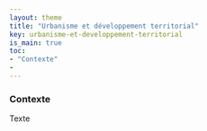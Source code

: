 ```yaml
---
layout: theme
title: "Urbanisme et développement territorial"
key: urbanisme-et-developpement-territorial
is_main: true
toc:
- "Contexte"
- 
---
```


### Contexte

Texte